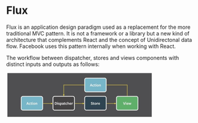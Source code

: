 # Flux
Flux is an application design paradigm used as a replacement for the more traditional MVC pattern. It is not a framework
or a library but a new kind of architecture that complements React and the concept of Unidirectonal data flow. Facebook
uses this pattern internally when working with React.

The workflow between dispatcher, stores and views components with distinct inputs and outputs as follows:

<img src="./images/flux/flux.png" src="flux" />

